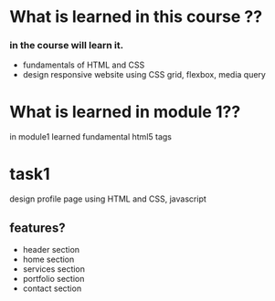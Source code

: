 # What is learned in this course ??  
 ### in the course will learn it.
  - fundamentals of HTML and CSS
  - design responsive website using CSS grid, flexbox, media query

# What is learned in module 1??
  in module1 learned fundamental html5 tags


# task1 
 design profile page using HTML and CSS, javascript
  ## features?
  - header section
- home section
- services section  
- portfolio section
- contact section
  

